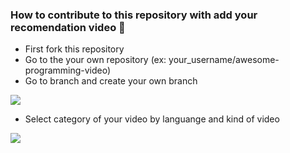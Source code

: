 ### How to contribute to this repository with add your recomendation video 🧐 

- First fork this repository
- Go to the your own repository (ex: your_username/awesome-programming-video)
- Go to branch and create your own branch

<img src="https://raw.githubusercontent.com/ichsanputr/awesome-programming-video/main/assets/img/howto1.png">

- Select category of your video by languange and kind of video

<img src="https://raw.githubusercontent.com/ichsanputr/awesome-programming-video/main/assets/img/howto1.png">


